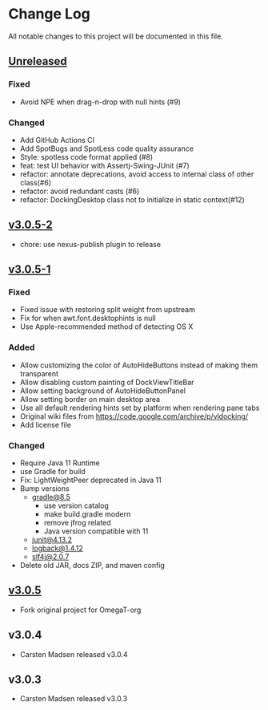 # Change Log
All notable changes to this project will be documented in this file.

## [Unreleased]

### Fixed
* Avoid NPE when drag-n-drop with null hints (#9)

### Changed
* Add GitHub Actions CI
* Add SpotBugs and SpotLess code quality assurance
* Style: spotless code format applied (#8)
* feat: test UI behavior with Assertj-Swing-JUnit (#7)
* refactor: annotate deprecations, avoid access to internal class of other class(#6)
* refactor: avoid redundant casts (#6)
* refactor: DockingDesktop class not to initialize in static context(#12)

## [v3.0.5-2]
* chore: use nexus-publish plugin to release

## [v3.0.5-1]

### Fixed
* Fixed issue with restoring split weight from upstream
* Fix for when awt.font.desktophints is null
* Use Apple-recommended method of detecting OS X

### Added
* Allow customizing the color of AutoHideButtons instead of making them transparent
* Allow disabling custom painting of DockViewTitleBar
* Allow setting background of AutoHideButtonPanel
* Allow setting border on main desktop area
* Use all default rendering hints set by platform when rendering pane tabs
* Original wiki files from https://code.google.com/archive/p/vldocking/
* Add license file

### Changed
* Require Java 11 Runtime
* use Gradle for build
* Fix: LightWeightPeer deprecated in Java 11
* Bump versions
    - gradle@8.5
        - use version catalog
        - make build.gradle modern
        - remove jfrog related
        - Java version compatible with 11
    - junit@4.13.2
    - logback@1.4.12
    - slf4j@2.0.7
* Delete old JAR, docs ZIP, and maven config

## [v3.0.5]
* Fork original project for OmegaT-org
 
## v3.0.4
* Carsten Madsen released v3.0.4

## v3.0.3
* Carsten Madsen released v3.0.3

[Unreleased]: https://github.com/omegat-org/vldocking/compare/v3.0.5-2...HEAD
[v3.0.5-2]: https://github.com/omegat-org/vldocking/compare/v3.0.5-1...v3.0.5-2
[v3.0.5-1]: https://github.com/omegat-org/vldocking/compare/vldocking-3.0.5...v3.0.5-1
[v3.0.5]: https://github.com/omegat-org/vldocking/compare/vldocking-3.0.4...vldocking-3.0.5
